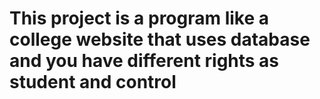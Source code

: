 # This project is a program like a college website that uses database and you have different rights as student and control
